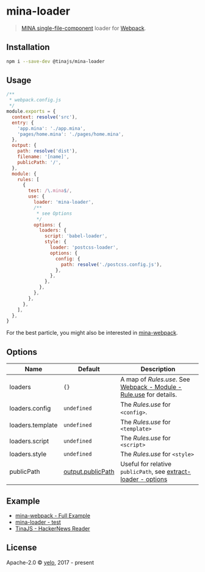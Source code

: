 # mina-loader
> [MINA single-file-component](https://tinajs.github.io/tina/#/guide/package-management-and-build-tools) loader for [Webpack](https://webpack.js.org/).

## Installation
```bash
npm i --save-dev @tinajs/mina-loader
```

## Usage
```javascript
/**
 * webpack.config.js
 */
module.exports = {
  context: resolve('src'),
  entry: {
    'app.mina': './app.mina',
    'pages/home.mina': './pages/home.mina',
  },
  output: {
    path: resolve('dist'),
    filename: '[name]',
    publicPath: '/',
  },
  module: {
    rules: [
      {
        test: /\.mina$/,
        use: {
          loader: 'mina-loader',
          /**
           * see Options
           */
          options: {
            loaders: {
              script: 'babel-loader',
              style: {
                loader: 'postcss-loader',
                options: {
                  config: {
                    path: resolve('./postcss.config.js'),
                  },
                },
              },
            },
          },
        },
      },
    ],
  },
}
```

For the best particle, you might also be interested in [mina-webpack](https://github.com/tinajs/mina-webpack/).

## Options
|       Name       |                                       Default                                       |                                                         Description                                                         |
| ---------------- | ----------------------------------------------------------------------------------- | --------------------------------------------------------------------------------------------------------------------------- |
| loaders          | ``{}``                                                                              | A map of *Rules.use*. See [Webpack - Module - Rule.use](https://webpack.js.org/configuration/module/#rule-use) for details. |
| loaders.config   | ``undefined``                                                                       | The *Rules.use* for ``<config>``.                                                                                           |
| loaders.template | ``undefined``                                                                       | The *Rules.use* for ``<template>``                                                                                          |
| loaders.script   | ``undefined``                                                                       | The *Rules.use* for ``<script>``                                                                                            |
| loaders.style    | ``undefined``                                                                       | The *Rules.use* for ``<style>``                                                                                             |
| publicPath       | [output.publicPath](https://webpack.js.org/configuration/output/#output-publicpath) | Useful for relative ``publicPath``, see [extract-loader - options](https://github.com/peerigon/extract-loader#options)      |

## Example
- [mina-webpack - Full Example](https://github.com/tinajs/mina-webpack/example)
- [mina-loader - test](https://github.com/tinajs/mina-webpack/packages/mina-loader/test)
- [TinaJS - HackerNews Reader](https://github.com/tinajs/tina-hackernews)

## License
Apache-2.0 &copy; [yelo](https://github.com/imyelo), 2017 - present

